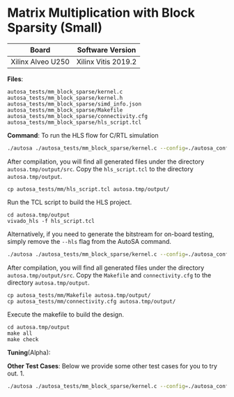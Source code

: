 # Matrix Multiplication with Block Sparsity (Small)

Board        | Software Version
-------------|-----------------
Xilinx Alveo U250 | Xilinx Vitis 2019.2

__Files__:
```
autosa_tests/mm_block_sparse/kernel.c
autosa_tests/mm_block_sparse/kernel.h
autosa_tests/mm_block_sparse/simd_info.json
autosa_tests/mm_block_sparse/Makefile
autosa_tests/mm_block_sparse/connectivity.cfg
autosa_tests/mm_block_sparse/hls_script.tcl
```

__Command__:
To run the HLS flow for C/RTL simulation
```bash
./autosa ./autosa_tests/mm_block_sparse/kernel.c --config=./autosa_config/autosa_config.json --target=autosa_hls_c --output-dir=./autosa.tmp/output --sa-sizes="{kernel[]->space_time[3];kernel[]->array_part[16,16,16];kernel[]->latency[8,8];kernel[]->simd[8]}" --simd-info=./autosa_tests/mm_block_sparse/simd_info.json --host-serialize --hls --block-sparse --block-sparse-ratio="{kernel[]->A[2,4]}"
```

After compilation, you will find all generated files under the directory `autosa.tmp/output/src`. Copy the `hls_script.tcl` to the directory `autosa.tmp/output`.

```
cp autosa_tests/mm/hls_script.tcl autosa.tmp/output/
```

Run the TCL script to build the HLS project.

```
cd autosa.tmp/output
vivado_hls -f hls_script.tcl
```

Alternatively, if you need to generate the bitstream for on-board testing, simply remove the `--hls` flag from the AutoSA command.
```bash
./autosa ./autosa_tests/mm_block_sparse/kernel.c --config=./autosa_config/autosa_config.json --target=autosa_hls_c --output-dir=./autosa.tmp/output --sa-sizes="{kernel[]->space_time[3];kernel[]->array_part[16,16,16];kernel[]->latency[8,8];kernel[]->simd[8]}" --simd-info=./autosa_tests/mm_block_sparse/simd_info.json --host-serialize --block-sparse --block-sparse-ratio="{kernel[]->block_sparse[2,4]}"
```

After compilation, you will find all generated files under the directory `autosa.tmp/output/src`. Copy the `Makefile` and `connectivity.cfg` to the directory `autosa.tmp/output`.

```
cp autosa_tests/mm/Makefile autosa.tmp/output/
cp autosa_tests/mm/connectivity.cfg autosa.tmp/output/
```

Execute the makefile to build the design.

```
cd autosa.tmp/output
make all
make check
```

__Tuning__(Alpha):

__Other Test Cases__:
Below we provide some other test cases for you to try out.
1. 
```bash
./autosa ./autosa_tests/mm_block_sparse/kernel.c --config=./autosa_config/autosa_config.json --target=autosa_hls_c --output-dir=./autosa.tmp/output --sa-sizes="{kernel[]->space_time[3];kernel[]->array_part[16,16,16];kernel[]->latency[8,8];kernel[]->simd[8]}" --simd-info=./autosa_tests/mm_block_sparse/simd_info.json --host-serialize --block-sparse --block-sparse-ratio="{kernel[]->block_sparse[3,8]}"
```